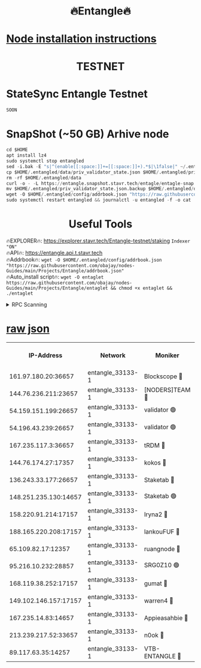 <h1 align="center"> 🔥Entangle🔥</h1>

[Node installation instructions](https://github.com/obajay/nodes-Guides/tree/main/Projects/Entangle)
=

<h1 align="center"> TESTNET</h1>

# StateSync Entangle Testnet
```python
SOON
```
# SnapShot (~50 GB) Arhive node
```python
cd $HOME
apt install lz4
sudo systemctl stop entangled
sed -i.bak -E "s|^(enable[[:space:]]+=[[:space:]]+).*$|\1false|" ~/.entangled/config/config.toml
cp $HOME/.entangled/data/priv_validator_state.json $HOME/.entangled/priv_validator_state.json.backup
rm -rf $HOME/.entangled/data
curl -o - -L https://entangle.snapshot.stavr.tech/entagle/entagle-snap.tar.lz4 | lz4 -c -d - | tar -x -C $HOME/.entangled --strip-components 2
mv $HOME/.entangled/priv_validator_state.json.backup $HOME/.entangled/data/priv_validator_state.json
wget -O $HOME/.entangled/config/addrbook.json "https://raw.githubusercontent.com/obajay/nodes-Guides/main/Projects/Entangle/addrbook.json"
sudo systemctl restart entangled && journalctl -u entangled -f -o cat
```
 <h1 align="center"> Useful Tools</h1>
 
🔥EXPLORER🔥: https://explorer.stavr.tech/Entangle-testnet/staking        `Indexer "ON"` \
🔥API🔥:      https://entangle.api.t.stavr.tech \
🔥Addrbook🔥: ```wget -O $HOME/.entangled/config/addrbook.json "https://raw.githubusercontent.com/obajay/nodes-Guides/main/Projects/Entangle/addrbook.json"``` \
🔥Auto_install script🔥:  `wget -O entaglet https://raw.githubusercontent.com/obajay/nodes-Guides/main/Projects/Entangle/entaglet && chmod +x entaglet && ./entaglet`


<details>
<summary>RPC Scanning</summary>

<h2 align="center"> We scan nodes in real time every 4 hours. And we provide the final result of RPC endpoints.
We cannot influence the operation of these nodes in any way. </h2>


```python
If Voting Power is higher than 0 --> then the Node is a validator of the network and may be subject to attack and be a potential threat to the chain.
```
```python
We marked such validators with a red symbol
```

</details>

[raw json](https://rpc-check.entangt.stavr.tech/entangt/rpc-entangt-result.json)
=


<table><tr><th>IP-Address</th><th>Network</th><th>Moniker</th><th>Latest Block Height</th><th>Earliest Block Height</th><th>Catching Up</th><th>Tx Index</th><th>Voting Power</th><th>Scan Time</th></tr><tr><td>161.97.180.20:36657</td><td>entangle_33133-1</td><td>Blockscope 🔴</td><td>1258139</td><td>1</td><td>False</td><td>off</td><td>259586473635098</td><td>2023-12-22T11:34:36.233501293UTC</td></tr><tr><td>144.76.236.211:23657</td><td>entangle_33133-1</td><td>[NODERS]TEAM 🔴</td><td>1258143</td><td>1</td><td>False</td><td>off</td><td>47049700500000000</td><td>2023-12-22T11:34:49.028322979UTC</td></tr><tr><td>54.159.151.199:26657</td><td>entangle_33133-1</td><td>validator 🟢</td><td>1258144</td><td>1</td><td>False</td><td>on</td><td>0</td><td>2023-12-22T11:34:56.574295897UTC</td></tr><tr><td>54.196.43.239:26657</td><td>entangle_33133-1</td><td>validator 🟢</td><td>1258144</td><td>1</td><td>False</td><td>on</td><td>0</td><td>2023-12-22T11:34:57.252201828UTC</td></tr><tr><td>167.235.117.3:36657</td><td>entangle_33133-1</td><td>tRDM 🔴</td><td>1258145</td><td>1</td><td>False</td><td>on</td><td>59519660338000</td><td>2023-12-22T11:34:58.341626448UTC</td></tr><tr><td>144.76.174.27:17357</td><td>entangle_33133-1</td><td>kokos 🔴</td><td>1258142</td><td>145001</td><td>False</td><td>on</td><td>89890100000000</td><td>2023-12-22T11:34:45.896773133UTC</td></tr><tr><td>136.243.33.177:26657</td><td>entangle_33133-1</td><td>Staketab 🔴</td><td>1258143</td><td>660001</td><td>False</td><td>on</td><td>24511111100000</td><td>2023-12-22T11:34:51.431926974UTC</td></tr><tr><td>148.251.235.130:14657</td><td>entangle_33133-1</td><td>Staketab 🟢</td><td>1258139</td><td>660801</td><td>False</td><td>on</td><td>0</td><td>2023-12-22T11:34:35.878062950UTC</td></tr><tr><td>158.220.91.214:17157</td><td>entangle_33133-1</td><td>Iryna2 🔴</td><td>1258144</td><td>704001</td><td>False</td><td>on</td><td>180890937000019</td><td>2023-12-22T11:34:57.729050188UTC</td></tr><tr><td>188.165.220.208:17157</td><td>entangle_33133-1</td><td>lankouFUF 🔴</td><td>1258141</td><td>725001</td><td>False</td><td>on</td><td>180899900000002</td><td>2023-12-22T11:34:41.494400759UTC</td></tr><tr><td>65.109.82.17:12357</td><td>entangle_33133-1</td><td>ruangnode 🔴</td><td>1258140</td><td>806001</td><td>False</td><td>off</td><td>255006232826436</td><td>2023-12-22T11:34:36.738182550UTC</td></tr><tr><td>95.216.10.232:28857</td><td>entangle_33133-1</td><td>SRG0Z10 🟢</td><td>1258138</td><td>842001</td><td>False</td><td>off</td><td>0</td><td>2023-12-22T11:34:33.425931724UTC</td></tr><tr><td>168.119.38.252:17157</td><td>entangle_33133-1</td><td>gumat 🔴</td><td>1258141</td><td>962001</td><td>False</td><td>on</td><td>314013548351851</td><td>2023-12-22T11:34:41.157568720UTC</td></tr><tr><td>149.102.146.157:17157</td><td>entangle_33133-1</td><td>warren4 🔴</td><td>1258143</td><td>1054001</td><td>False</td><td>on</td><td>200931178365442</td><td>2023-12-22T11:34:48.727427958UTC</td></tr><tr><td>167.235.14.83:14657</td><td>entangle_33133-1</td><td>Appieasahbie 🔴</td><td>1258145</td><td>1076001</td><td>False</td><td>on</td><td>44568809900999996</td><td>2023-12-22T11:34:58.029155478UTC</td></tr><tr><td>213.239.217.52:33657</td><td>entangle_33133-1</td><td>n0ok 🔴</td><td>1258144</td><td>1158144</td><td>False</td><td>off</td><td>46574292273662988</td><td>2023-12-22T11:34:55.857743338UTC</td></tr><tr><td>89.117.63.35:14257</td><td>entangle_33133-1</td><td>VTB-ENTANGLE 🔴</td><td>1258141</td><td>1162001</td><td>False</td><td>off</td><td>95826514071325</td><td>2023-12-22T11:34:46.301453924UTC</td></tr></table>
